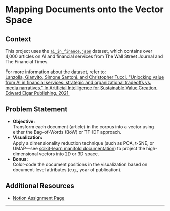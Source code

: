 # Mapping Documents onto the Vector Space

## Context

This project uses the [`ai_in_finance.json`](https://github.com/simoneSantoni/NLP-orgs-markets/blob/master/sampleData/econNewspaper/ai_in_finance.json) dataset, which contains over 4,000 articles on AI and financial services from The Wall Street Journal and The Financial Times.

For more information about the dataset, refer to:  
[Lanzolla, Gianvito, Simone Santoni, and Christopher Tucci. "Unlocking value from AI in financial services: strategic and organizational tradeoffs vs. media narratives." In Artificial Intelligence for Sustainable Value Creation. Edward Elgar Publishing, 2021.](https://github.com/simoneSantoni/NLP-orgs-markets/blob/46dad729070a5125c95adc214abbec312cae7077/sampleData/econNewspaper/lanzolla_santoni_tucci.pdf)

## Problem Statement

- **Objective:**  
  Transform each document (article) in the corpus into a vector using either the Bag-of-Words (BoW) or TF-IDF approach.
- **Visualization:**  
  Apply a dimensionality reduction technique (such as PCA, t-SNE, or UMAP—see [scikit-learn manifold documentation](https://scikit-learn.org/stable/modules/manifold.html)) to project the high-dimensional vectors into 2D or 3D space.
- **Bonus:**  
  Color-code the document positions in the visualization based on document-level attributes (e.g., year of publication).

## Additional Resources

- [Notion Assignment Page](https://simone-santoni.notion.site/Mapping-documents-onto-the-vector-space-c6bbfb18c6a0443ab3525005d4a3c250)

---
